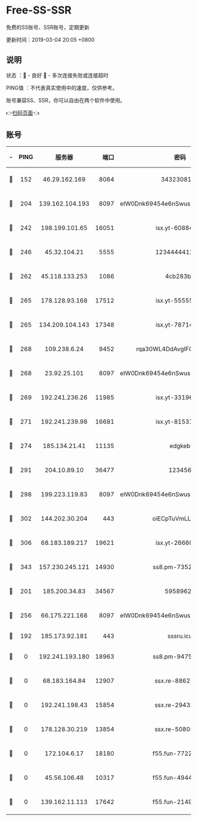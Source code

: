 # Free-SS-SSR

免费的SS账号、SSR账号，定期更新

更新时间：2019-03-04 20:05 +0800

## 说明

状态     ：🙂 - 良好 🙁 - 多次连接失败或连接超时

PING值   ：不代表真实使用中的速度，仅供参考。

账号兼容SS、SSR，你可以自由在两个软件中使用。

👉[扫码页面](https://liesauer.github.io/free-ss-ssr.github.io/)👈

## 账号

|-|PING|服务器|端口|密码|加密方式|区域|
|:----:|:----:|:-----:|-----:|:----:|:----:|:----:|
|🙂|152|46.29.162.169|8064|3432308177|aes-256-cfb|RU|
|🙂|204|139.162.104.193|8097|eIW0Dnk69454e6nSwuspv9DmS201tQ0D|aes-256-cfb|JP|
|🙂|242|198.199.101.65|16051|isx.yt-60884333|aes-256-cfb|US|
|🙂|246|45.32.104.21|5555|1234444411111|aes-256-cfb|SG|
|🙂|262|45.118.133.253|1086|4cb283b8|aes-256-cfb|SG|
|🙂|265|178.128.93.168|17512|isx.yt-55555865|aes-256-cfb|SG|
|🙂|265|134.209.104.143|17348|isx.yt-78714396|aes-256-cfb|SG|
|🙂|268|109.238.6.24|9452|rqa30WL4DdAvgIFG6Fs3znzTa|aes-256-cfb|FR|
|🙂|268|23.92.25.101|8097|eIW0Dnk69454e6nSwuspv9DmS201tQ0D|aes-256-cfb|US|
|🙂|269|192.241.236.26|11985|isx.yt-33196009|aes-256-cfb|US|
|🙂|271|192.241.239.98|16681|isx.yt-81531796|aes-256-cfb|US|
|🙂|274|185.134.21.41|11135|edgkeb|aes-256-cfb|GB|
|🙂|291|204.10.89.10|36477|123456|aes-256-cfb|US|
|🙂|298|199.223.119.83|8097|eIW0Dnk69454e6nSwuspv9DmS201tQ0D|aes-256-cfb|US|
|🙂|302|144.202.30.204|443|oiECpTuVmLLxk4Ts|aes-256-cfb|US|
|🙂|306|68.183.189.217|19621|isx.yt-26660218|aes-256-cfb|SG|
|🙂|343|157.230.245.121|14930|ss8.pm-73529175|aes-256-cfb|SG|
|🙂|201|185.200.34.83|34567|59589627|aes-256-cfb|US|
|🙂|256|66.175.221.168|8097|eIW0Dnk69454e6nSwuspv9DmS201tQ0D|aes-256-cfb|US|
|🙁|192|185.173.92.181|443|sssru.icu|rc4-md5|RU|
|🙁|0|192.241.193.180|18963|ss8.pm-94752333|aes-256-cfb|US|
|🙁|0|68.183.164.84|12907|ssx.re-88627570|aes-256-cfb|US|
|🙁|0|192.241.198.43|15854|ssx.re-29432416|aes-256-cfb|US|
|🙁|0|178.128.30.219|13854|ssx.re-50805835|aes-256-cfb|SG|
|🙁|0|172.104.6.17|18180|f55.fun-77228320|aes-256-cfb|US|
|🙁|0|45.56.106.48|10317|f55.fun-49448952|aes-256-cfb|US|
|🙁|0|139.162.11.113|17642|f55.fun-21493744|aes-256-cfb|SG|
